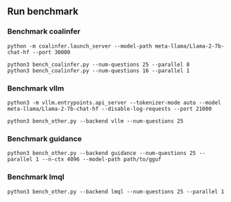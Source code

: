 ## Run benchmark

### Benchmark coalinfer
```
python -m coalinfer.launch_server --model-path meta-llama/Llama-2-7b-chat-hf --port 30000
```

```
python3 bench_coalinfer.py --num-questions 25 --parallel 8
python3 bench_coalinfer.py --num-questions 16 --parallel 1
```


### Benchmark vllm
```
python3 -m vllm.entrypoints.api_server --tokenizer-mode auto --model meta-llama/Llama-2-7b-chat-hf --disable-log-requests --port 21000
```

```
python3 bench_other.py --backend vllm --num-questions 25
```


### Benchmark guidance
```
python3 bench_other.py --backend guidance --num-questions 25 --parallel 1 --n-ctx 4096 --model-path path/to/gguf
```

### Benchmark lmql

```
python3 bench_other.py --backend lmql --num-questions 25 --parallel 1
```